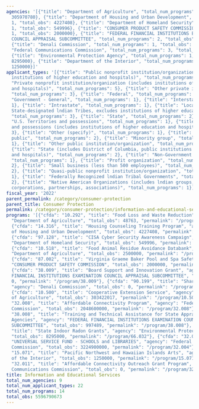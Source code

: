 ```yaml
---
agencies: '[{"title": "Department of Agriculture", "total_num_programs": 3, "total_obs":
  305970780}, {"title": "Department of Housing and Urban Development", "total_num_programs":
  1, "total_obs": 4227408}, {"title": "Department of Homeland Security", "total_num_programs":
  1, "total_obs": 549996}, {"title": "CONSUMER PRODUCT SAFETY COMMISSION", "total_num_programs":
  1, "total_obs": 2000000}, {"title": "FEDERAL FINANCIAL INSTITUTIONS EXAMINATION
  COUNCIL APPRAISAL SUBCOMMITTEE", "total_num_programs": 2, "total_obs": 997489},
  {"title": "Denali Commission", "total_num_programs": 1, "total_obs": 0}, {"title":
  "Federal Communications Commission", "total_num_programs": 3, "total_obs": 5273500000},
  {"title": "Environmental Protection Agency", "total_num_programs": 1, "total_obs":
  8295000}, {"title": "Department of the Interior", "total_num_programs": 1, "total_obs":
  1250000}]'
applicant_types: '[{"title": "Public nonprofit institution/organization (includes
  institutions of higher education and hospitals)", "total_num_programs": 5}, {"title":
  "Private nonprofit institution/organization (includes institutions of higher education
  and hospitals)", "total_num_programs": 5}, {"title": "Other private institutions/organizations",
  "total_num_programs": 3}, {"title": "Federal", "total_num_programs": 2}, {"title":
  "Government - General", "total_num_programs": 1}, {"title": "Interstate", "total_num_programs":
  1}, {"title": "Intrastate", "total_num_programs": 1}, {"title": "Local (includes
  State-designated lndian Tribes, excludes institutions of higher education and hospitals",
  "total_num_programs": 3}, {"title": "State", "total_num_programs": 2}, {"title":
  "U.S. Territories and possessions", "total_num_programs": 1}, {"title": "U.S. Territories
  and possessions (includes institutions of higher education and hospitals)", "total_num_programs":
  3}, {"title": "Other (specify)", "total_num_programs": 1}, {"title": "Anyone/general
  public", "total_num_programs": 2}, {"title": "Minority group", "total_num_programs":
  1}, {"title": "Other public institution/organization", "total_num_programs": 2},
  {"title": "State (includes District of Columbia, public institutions of higher education
  and hospitals)", "total_num_programs": 2}, {"title": "Non-Government - General",
  "total_num_programs": 1}, {"title": "Profit organization", "total_num_programs":
  2}, {"title": "Small business (less than 500 employees)", "total_num_programs":
  2}, {"title": "Quasi-public nonprofit institution/organization", "total_num_programs":
  1}, {"title": "Federally Recognized lndian Tribal Governments", "total_num_programs":
  2}, {"title": "Native American Organizations (includes lndian groups, cooperatives,
  corporations, partnerships, associations)", "total_num_programs": 1}]'
fiscal_year: '2022'
parent_permalink: /category/consumer-protection
parent_title: Consumer Protection
permalink: /category/consumer-protection/information-and-educational-services
programs: '[{"cfda": "10.292", "title": "Food Loss and Waste Reduction", "agency":
  "Department of Agriculture", "total_obs": 48763, "permalink": "/program/10.292"},
  {"cfda": "14.316", "title": "Housing Counseling Training Program", "agency": "Department
  of Housing and Urban Development", "total_obs": 4227408, "permalink": "/program/14.316"},
  {"cfda": "97.128", "title": "CISA Cyber Security Awareness Campaign", "agency":
  "Department of Homeland Security", "total_obs": 549996, "permalink": "/program/97.128"},
  {"cfda": "10.518", "title": "Food Animal Residue Avoidance Databank", "agency":
  "Department of Agriculture", "total_obs": 2500000, "permalink": "/program/10.518"},
  {"cfda": "87.002", "title": "Virginia Graeme Baker Pool and Spa Safety", "agency":
  "CONSUMER PRODUCT SAFETY COMMISSION", "total_obs": 2000000, "permalink": "/program/87.002"},
  {"cfda": "38.009", "title": "Board Support and Innovation Grant", "agency": "FEDERAL
  FINANCIAL INSTITUTIONS EXAMINATION COUNCIL APPRAISAL SUBCOMMITTEE", "total_obs":
  0, "permalink": "/program/38.009"}, {"cfda": "90.199", "title": "Shared Services",
  "agency": "Denali Commission", "total_obs": 0, "permalink": "/program/90.199"},
  {"cfda": "10.500", "title": "Cooperative Extension Service", "agency": "Department
  of Agriculture", "total_obs": 303422017, "permalink": "/program/10.500"}, {"cfda":
  "32.008", "title": "Affordable Connectivity Program", "agency": "Federal Communications
  Commission", "total_obs": 2048600000, "permalink": "/program/32.008"}, {"cfda":
  "38.008", "title": "Training and Technical Assistance for State Appraiser Regulatory
  Agencies", "agency": "FEDERAL FINANCIAL INSTITUTIONS EXAMINATION COUNCIL APPRAISAL
  SUBCOMMITTEE", "total_obs": 997489, "permalink": "/program/38.008"}, {"cfda": "66.032",
  "title": "State Indoor Radon Grants", "agency": "Environmental Protection Agency",
  "total_obs": 8295000, "permalink": "/program/66.032"}, {"cfda": "32.004", "title":
  "UNIVERSAL SERVICE FUND - SCHOOLS and LIBRARIES", "agency": "Federal Communications
  Commission", "total_obs": 3224900000, "permalink": "/program/32.004"}, {"cfda":
  "15.071", "title": "Pacific Northwest and Hawaiian Islands Arts", "agency": "Department
  of the Interior", "total_obs": 1250000, "permalink": "/program/15.071"}, {"cfda":
  "32.011", "title": "Affordable Connectivity Outreach Grant Program", "agency": "Federal
  Communications Commission", "total_obs": 0, "permalink": "/program/32.011"}]'
title: Information and Educational Services
total_num_agencies: 9
total_num_applicant_types: 22
total_num_programs: 14
total_obs: 5596790673
---
```

